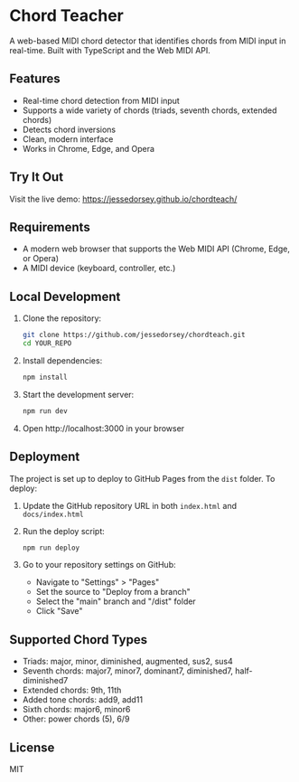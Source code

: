 # Chord Teacher

A web-based MIDI chord detector that identifies chords from MIDI input in real-time. Built with TypeScript and the Web MIDI API.

## Features

- Real-time chord detection from MIDI input
- Supports a wide variety of chords (triads, seventh chords, extended chords)
- Detects chord inversions
- Clean, modern interface
- Works in Chrome, Edge, and Opera

## Try It Out

Visit the live demo: https://jessedorsey.github.io/chordteach/

## Requirements

- A modern web browser that supports the Web MIDI API (Chrome, Edge, or Opera)
- A MIDI device (keyboard, controller, etc.)

## Local Development

1. Clone the repository:

   ```bash
   git clone https://github.com/jessedorsey/chordteach.git
   cd YOUR_REPO
   ```

2. Install dependencies:

   ```bash
   npm install
   ```

3. Start the development server:

   ```bash
   npm run dev
   ```

4. Open http://localhost:3000 in your browser

## Deployment

The project is set up to deploy to GitHub Pages from the `dist` folder. To deploy:

1. Update the GitHub repository URL in both `index.html` and `docs/index.html`
2. Run the deploy script:

   ```bash
   npm run deploy
   ```

3. Go to your repository settings on GitHub:
   - Navigate to "Settings" > "Pages"
   - Set the source to "Deploy from a branch"
   - Select the "main" branch and "/dist" folder
   - Click "Save"

## Supported Chord Types

- Triads: major, minor, diminished, augmented, sus2, sus4
- Seventh chords: major7, minor7, dominant7, diminished7, half-diminished7
- Extended chords: 9th, 11th
- Added tone chords: add9, add11
- Sixth chords: major6, minor6
- Other: power chords (5), 6/9

## License

MIT
